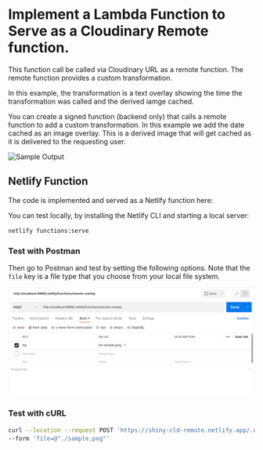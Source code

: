 # Implement a Lambda Function to Serve as a Cloudinary Remote function.

This function call be called via Cloudinary URL as a remote function. The remote function provides a custom transformation.  

In this example, the transformation is a text overlay showing the time the transformation was called and the derived iamge cached.  

You can create a signed function (backend only) that calls a remote function to add a custom transformation. In this example 
we add the date cached as an image overlay. This is a derived image that will get cached as it is delivered to the requesting user.  


![Sample Output](https://res.cloudinary.com/cloudinary-training/image/upload/s--yNr9BQDd--/fn_remote:aHR0cHM6Ly9zaGlueS1jbGQtcmVtb3RlLm5ldGxpZnkuYXBwLy5uZXRsaWZ5L2Z1bmN0aW9ucy9yZW1vdGUtb3ZlcmxheQ/bo_15px_solid_coral/cld-sample)

## Netlify Function

The code is implemented and served as a Netlify function here: 

You can test locally, by installing the Netlify CLI and starting a local server:

```zsh
netlify functions:serve
```
### Test with Postman

Then go to Postman and test by setting the following options.  Note that the `file` key is a file type that you choose from your local file system.

![Postman test](postman-test.png)

### Test with cURL


```bash
curl --location --request POST 'https://shiny-cld-remote.netlify.app/.netlify/functions/remote-overlay' \
--form 'file=@"./sample.png"'
```
